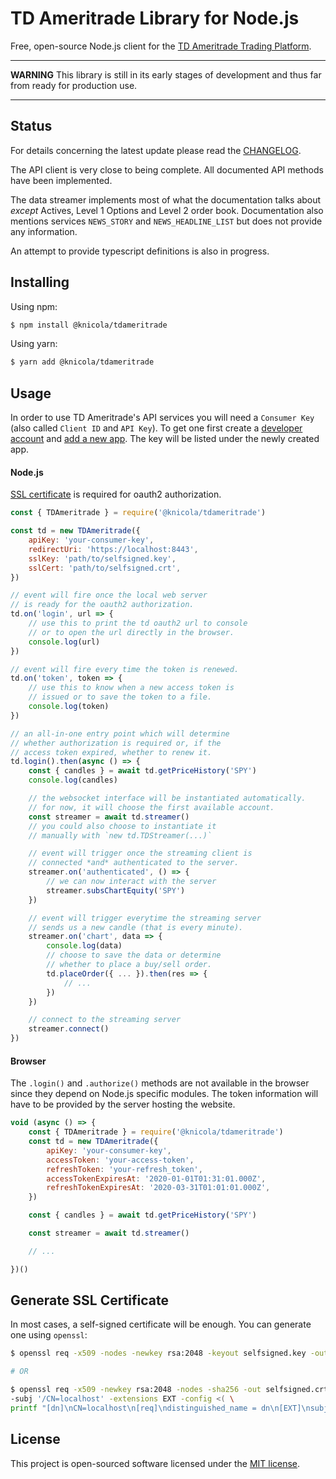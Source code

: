 # TD Ameritrade Library for Node.js

Free, open-source Node.js client for the [TD Ameritrade Trading Platform](https://www.tdameritrade.com).


---

**WARNING**
This library is still in its early stages of development and thus far from ready for production use.

---


## Status

For details concerning the latest update please read the [CHANGELOG](./CHANGELOG.md).

The API client is very close to being complete. All documented API methods have been implemented.

The data streamer implements most of what the documentation talks about *except* Actives, Level 1 Options and Level 2 order book. Documentation also mentions services `NEWS_STORY` and `NEWS_HEADLINE_LIST` but does not provide any information.

An attempt to provide typescript definitions is also in progress.

## Installing

Using npm:
```sh
$ npm install @knicola/tdameritrade
```

Using yarn:
```sh
$ yarn add @knicola/tdameritrade
```

## Usage

In order to use TD Ameritrade's API services you will need a `Consumer Key` (also called `Client ID` and `API Key`). To get one first create a [developer account](https://developer.tdameritrade.com/user/register) and [add a new app](https://developer.tdameritrade.com/user/me/apps/add). The key will be listed under the newly created app.


#### Node.js

[SSL certificate](#Generate-SSL-Certificate) is required for oauth2 authorization.

```js
const { TDAmeritrade } = require('@knicola/tdameritrade')

const td = new TDAmeritrade({
    apiKey: 'your-consumer-key',
    redirectUri: 'https://localhost:8443',
    sslKey: 'path/to/selfsigned.key',
    sslCert: 'path/to/selfsigned.crt',
})

// event will fire once the local web server
// is ready for the oauth2 authorization.
td.on('login', url => {
    // use this to print the td oauth2 url to console
    // or to open the url directly in the browser.
    console.log(url)
})

// event will fire every time the token is renewed.
td.on('token', token => {
    // use this to know when a new access token is
    // issued or to save the token to a file.
    console.log(token)
})

// an all-in-one entry point which will determine
// whether authorization is required or, if the
// access token expired, whether to renew it.
td.login().then(async () => {
    const { candles } = await td.getPriceHistory('SPY')
    console.log(candles)

    // the websocket interface will be instantiated automatically.
    // for now, it will choose the first available account.
    const streamer = await td.streamer()
    // you could also choose to instantiate it
    // manually with `new td.TDStreamer(...)`

    // event will trigger once the streaming client is
    // connected *and* authenticated to the server.
    streamer.on('authenticated', () => {
        // we can now interact with the server
        streamer.subsChartEquity('SPY')
    })

    // event will trigger everytime the streaming server
    // sends us a new candle (that is every minute).
    streamer.on('chart', data => {
        console.log(data)
        // choose to save the data or determine
        // whether to place a buy/sell order.
        td.placeOrder({ ... }).then(res => {
            // ...
        })
    })

    // connect to the streaming server
    streamer.connect()
})
```

#### Browser

The `.login()` and `.authorize()` methods are not available in the browser since they depend on Node.js specific modules. The token information will have to be provided by the server hosting the website.

```js
void (async () => {
    const { TDAmeritrade } = require('@knicola/tdameritrade')
    const td = new TDAmeritrade({
        apiKey: 'your-consumer-key',
        accessToken: 'your-access-token',
        refreshToken: 'your-refresh_token',
        accessTokenExpiresAt: '2020-01-01T01:31:01.000Z',
        refreshTokenExpiresAt: '2020-03-31T01:01:01.000Z',
    })

    const { candles } = await td.getPriceHistory('SPY')

    const streamer = await td.streamer()

    // ...

})()
```

## Generate SSL Certificate

In most cases, a self-signed certificate will be enough. You can generate one using `openssl`:

```sh
$ openssl req -x509 -nodes -newkey rsa:2048 -keyout selfsigned.key -out selfsigned.crt -batch

# OR

$ openssl req -x509 -newkey rsa:2048 -nodes -sha256 -out selfsigned.crt -keyout selfsigned.key \
-subj '/CN=localhost' -extensions EXT -config <( \
printf "[dn]\nCN=localhost\n[req]\ndistinguished_name = dn\n[EXT]\nsubjectAltName=DNS:localhost\nkeyUsage=digitalSignature\nextendedKeyUsage=serverAuth")
```

## License

This project is open-sourced software licensed under the [MIT license](./LICENSE).

